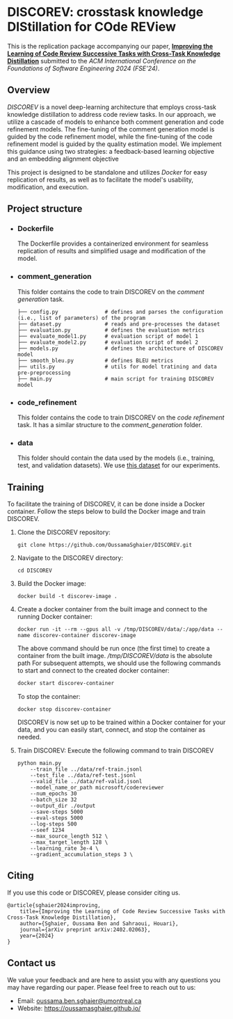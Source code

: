 DISCOREV: crosstask knowledge DIStillation for COde REView
===============================

This is the replication package accompanying our paper, [**Improving the Learning of Code Review Successive Tasks with Cross-Task Knowledge Distillation**](https://arxiv.org/html/2402.02063v1) submitted to the *ACM International Conference on the Foundations of Software Engineering 2024 (FSE'24)*.

Overview
---
*DISCOREV* is a novel deep-learning architecture that employs cross-task knowledge distillation to address code review tasks. In our approach, we utilize a cascade of models to enhance both comment generation and code refinement models. The fine-tuning of the comment generation model is guided by the code refinement model, while the fine-tuning of the code refinement model is guided by the quality estimation model. We implement this guidance using two strategies: a feedback-based learning objective and an embedding alignment objective

This project is designed to be standalone and utilizes *Docker* for easy replication of results, as well as to facilitate the model's usability, modification, and execution.




Project structure
---

- ### Dockerfile
    The Dockerfile provides a containerized environment for seamless replication of results and simplified usage and modification of the model.

- ### comment_generation
    This folder contains the code to train DISCOREV on the *comment generation* task.
    ```
    ├── config.py               # defines and parses the configuration (i.e., list of parameters) of the program
    ├── dataset.py              # reads and pre-processes the dataset 
    ├── evaluation.py           # defines the evaluation metrics
    ├── evaluate_model1.py      # evaluation script of model 1
    ├── evaluate_model2.py      # evaluation script of model 2
    ├── models.py               # defines the architecture of DISCOREV model
    ├── smooth_bleu.py          # defines BLEU metrics
    ├── utils.py                # utils for model tratining and data pre-preprocessing 
    ├── main.py                 # main script for training DISCOREV model 
    ```

- ### code_refinement
    This folder contains the code to train DISCOREV on the *code refinement* task. It has a similar structure to the *comment_generation* folder.

- ### data
    This folder should contain the data used by the models (i.e., training, test, and validation datasets). We use [this dataset](https://zenodo.org/records/6900648) for our experiments.




Training
---

To facilitate the training of DISCOREV, it can be done inside a Docker container. 
Follow the steps below to build the Docker image and train DISCOREV.

1. Clone the DISCOREV repository:
    ```
    git clone https://github.com/OussamaSghaier/DISCOREV.git
    ```

2. Navigate to the DISCOREV directory:
    ```
    cd DISCOREV
    ```

3. Build the Docker image:
    ```
    docker build -t discorev-image .
    ```

4. Create a docker container from the built image and connect to the running Docker container:
    ```
    docker run -it --rm --gpus all -v /tmp/DISCOREV/data/:/app/data --name discorev-container discorev-image

    ```

    The above command should be run once (the first time) to create a container from the built image. 
    */tmp/DISCOREV/data* is the absolute path 
    For subsequent attempts, we should use the following commands to start and connect to the created docker container:
    ```bash
    docker start discorev-container
    ```

    To stop the container:
    ```
    docker stop discorev-container
    ```

    DISCOREV is now set up to be trained within a Docker container for your data, and you can easily start, connect, and stop the container as needed.

5. Train DISCOREV: Execute the following command to train DISCOREV
    ```
    python main.py 
        --train_file ../data/ref-train.jsonl 
        --test_file ../data/ref-test.jsonl 
        --valid_file ../data/ref-valid.jsonl
        --model_name_or_path microsoft/codereviewer 
        --num_epochs 30
        --batch_size 32
        --output_dir ./output
        --save-steps 5000
        --eval-steps 5000
        --log-steps 500
        --seef 1234
        --max_source_length 512 \
        --max_target_length 128 \
        --learning_rate 3e-4 \
        --gradient_accumulation_steps 3 \
    ```


Citing
---
If you use this code or DISCOREV, please consider citing us.

    @article{sghaier2024improving,
        title={Improving the Learning of Code Review Successive Tasks with Cross-Task Knowledge Distillation},
        author={Sghaier, Oussama Ben and Sahraoui, Houari},
        journal={arXiv preprint arXiv:2402.02063},
        year={2024}
    }


Contact us
---
We value your feedback and are here to assist you with any questions you may have regarding our paper. 
Please feel free to reach out to us:

- Email: oussama.ben.sghaier@umontreal.ca
- Website: https://oussamasghaier.github.io/



